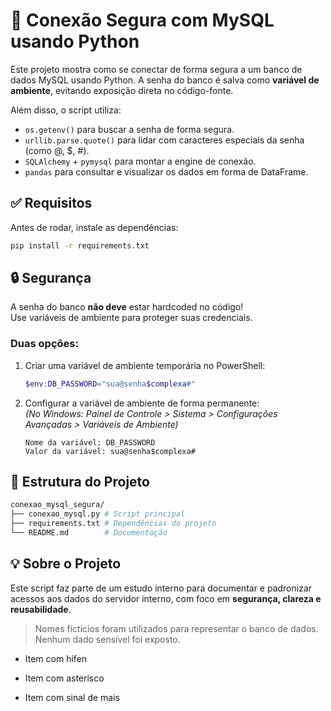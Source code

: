 # 🚀 Conexão Segura com MySQL usando Python

Este projeto mostra como se conectar de forma segura a um banco de dados MySQL usando Python. A senha do banco é salva como **variável de ambiente**, evitando exposição direta no código-fonte.

Além disso, o script utiliza:
- `os.getenv()` para buscar a senha de forma segura.
- `urllib.parse.quote()` para lidar com caracteres especiais da senha (como @, $, #).
- `SQLAlchemy` + `pymysql` para montar a engine de conexão.
- `pandas` para consultar e visualizar os dados em forma de DataFrame.
 
## ✅ Requisitos

Antes de rodar, instale as dependências:

````bash
pip install -r requirements.txt
````

## 🔒 Segurança

A senha do banco **não deve** estar hardcoded no código!  
Use variáveis de ambiente para proteger suas credenciais.

### Duas opções:

1. Criar uma variável de ambiente temporária no PowerShell:
   ````powershell
   $env:DB_PASSWORD="sua@senha$complexa#"
    ````

2. Configurar a variável de ambiente de forma permanente:  
_(No Windows: Painel de Controle > Sistema > Configurações Avançadas > Variáveis de Ambiente)_

    ````
    Nome da variável: DB_PASSWORD
    Valor da variável: sua@senha$complexa#
    ````


## 📁 Estrutura do Projeto

````bash
conexao_mysql_segura/  
├── conexao_mysql.py # Script principal  
├── requirements.txt # Dependências do projeto  
└── README.md        # Documentação  
````



## 💡 Sobre o Projeto
Este script faz parte de um estudo interno para documentar e padronizar acessos aos dados do servidor interno, com foco em **segurança, clareza e reusabilidade**.

> Nomes fictícios foram utilizados para representar o banco de dados. Nenhum dado sensível foi exposto.

- Item com hífen
* Item com asterisco
+ Item com sinal de mais
